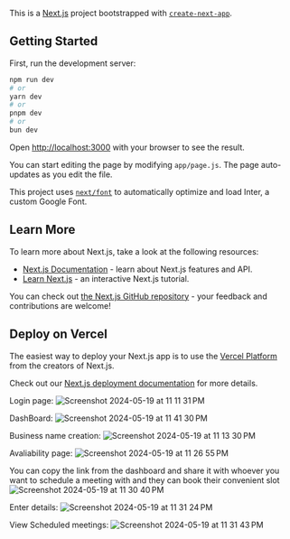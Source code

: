 This is a [Next.js](https://nextjs.org/) project bootstrapped with [`create-next-app`](https://github.com/vercel/next.js/tree/canary/packages/create-next-app).

## Getting Started

First, run the development server:

```bash
npm run dev
# or
yarn dev
# or
pnpm dev
# or
bun dev
```

Open [http://localhost:3000](http://localhost:3000) with your browser to see the result.

You can start editing the page by modifying `app/page.js`. The page auto-updates as you edit the file.

This project uses [`next/font`](https://nextjs.org/docs/basic-features/font-optimization) to automatically optimize and load Inter, a custom Google Font.

## Learn More

To learn more about Next.js, take a look at the following resources:

- [Next.js Documentation](https://nextjs.org/docs) - learn about Next.js features and API.
- [Learn Next.js](https://nextjs.org/learn) - an interactive Next.js tutorial.

You can check out [the Next.js GitHub repository](https://github.com/vercel/next.js/) - your feedback and contributions are welcome!

## Deploy on Vercel

The easiest way to deploy your Next.js app is to use the [Vercel Platform](https://vercel.com/new?utm_medium=default-template&filter=next.js&utm_source=create-next-app&utm_campaign=create-next-app-readme) from the creators of Next.js.

Check out our [Next.js deployment documentation](https://nextjs.org/docs/deployment) for more details.


Login page:
![Screenshot 2024-05-19 at 11 11 31 PM](https://github.com/joshuamanivinod/meeting_scheduler/assets/110624716/0496f70f-da1e-41b7-9aad-03f222a28e7a)


DashBoard:
![Screenshot 2024-05-19 at 11 41 30 PM](https://github.com/joshuamanivinod/meeting_scheduler/assets/110624716/aa12add3-462f-4571-8224-2616ccb6c53f)


Business name creation:
![Screenshot 2024-05-19 at 11 13 30 PM](https://github.com/joshuamanivinod/meeting_scheduler/assets/110624716/8cda519e-3ca3-4d55-a771-6ebfb935b91e)

Avaliability page:
![Screenshot 2024-05-19 at 11 26 55 PM](https://github.com/joshuamanivinod/meeting_scheduler/assets/110624716/5be3f318-f8ee-4daa-8e30-337c8d73596c)


You can copy the link from the dashboard and share it with whoever you want to schedule a meeting with and they can book their convenient slot 
![Screenshot 2024-05-19 at 11 30 40 PM](https://github.com/joshuamanivinod/meeting_scheduler/assets/110624716/1d12c2c0-86ef-4d04-bb99-68c00623b525)

Enter details:
![Screenshot 2024-05-19 at 11 31 24 PM](https://github.com/joshuamanivinod/meeting_scheduler/assets/110624716/569f02c9-a365-4123-a763-85e2c0adbb3f)


View Scheduled meetings:
![Screenshot 2024-05-19 at 11 31 43 PM](https://github.com/joshuamanivinod/meeting_scheduler/assets/110624716/7a30c28c-553e-47f2-93ad-6e6e20d9cf4c)



